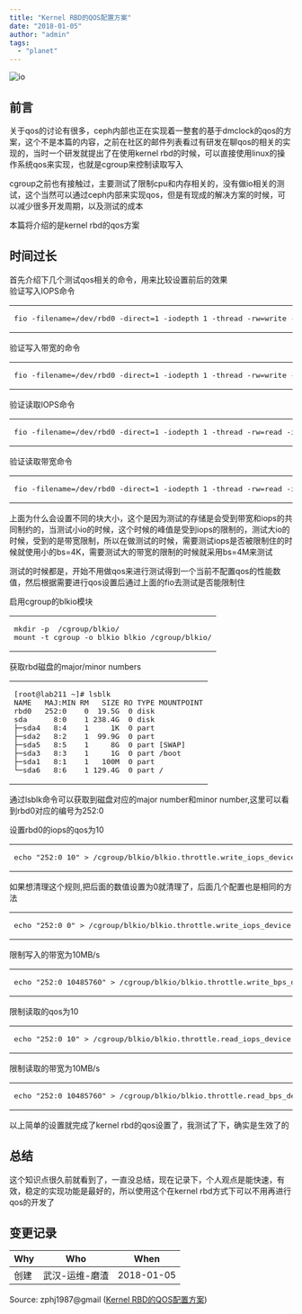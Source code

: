 ```yaml
---
title: "Kernel RBD的QOS配置方案"
date: "2018-01-05"
author: "admin"
tags: 
  - "planet"
---
```


  
![io](images/io.png)  

## 前言

关于qos的讨论有很多，ceph内部也正在实现着一整套的基于dmclock的qos的方案，这个不是本篇的内容，之前在社区的邮件列表看过有研发在聊qos的相关的实现的，当时一个研发就提出了在使用kernel rbd的时候，可以直接使用linux的操作系统qos来实现，也就是cgroup来控制读取写入

cgroup之前也有接触过，主要测试了限制cpu和内存相关的，没有做io相关的测试，这个当然可以通过ceph内部来实现qos，但是有现成的解决方案的时候，可以减少很多开发周期，以及测试的成本

本篇将介绍的是kernel rbd的qos方案  

## 时间过长

首先介绍下几个测试qos相关的命令，用来比较设置前后的效果  
验证写入IOPS命令  

<table><tbody><tr><td class="code"><pre><span class="line">fio -filename=/dev/rbd0 -direct=<span class="number">1</span> -iodepth <span class="number">1</span> -thread -rw=write -ioengine=libaio -bs=<span class="number">4</span>K -size=<span class="number">1</span>G -numjobs=<span class="number">1</span> -runtime=<span class="number">60</span> -group_reporting -name=mytest</span><br></pre></td></tr></tbody></table>

验证写入带宽的命令  

<table><tbody><tr><td class="code"><pre><span class="line">fio -filename=/dev/rbd0 -direct=<span class="number">1</span> -iodepth <span class="number">1</span> -thread -rw=write -ioengine=libaio -bs=<span class="number">4</span>M -size=<span class="number">1</span>G -numjobs=<span class="number">1</span> -runtime=<span class="number">60</span> -group_reporting -name=mytest</span><br></pre></td></tr></tbody></table>

验证读取IOPS命令  

<table><tbody><tr><td class="code"><pre><span class="line">fio -filename=/dev/rbd0 -direct=<span class="number">1</span> -iodepth <span class="number">1</span> -thread -rw=<span class="built_in">read</span> -ioengine=libaio -bs=<span class="number">4</span>K -size=<span class="number">1</span>G -numjobs=<span class="number">1</span> -runtime=<span class="number">60</span> -group_reporting -name=mytest</span><br></pre></td></tr></tbody></table>

验证读取带宽命令  

<table><tbody><tr><td class="code"><pre><span class="line">fio -filename=/dev/rbd0 -direct=<span class="number">1</span> -iodepth <span class="number">1</span> -thread -rw=<span class="built_in">read</span> -ioengine=libaio -bs=<span class="number">4</span>M -size=<span class="number">1</span>G -numjobs=<span class="number">1</span> -runtime=<span class="number">60</span> -group_reporting -name=mytest</span><br></pre></td></tr></tbody></table>

上面为什么会设置不同的块大小，这个是因为测试的存储是会受到带宽和iops的共同制约的，当测试小io的时候，这个时候的峰值是受到iops的限制的，测试大io的时候，受到的是带宽限制，所以在做测试的时候，需要测试iops是否被限制住的时候就使用小的bs=4K，需要测试大的带宽的限制的时候就采用bs=4M来测试

测试的时候都是，开始不用做qos来进行测试得到一个当前不配置qos的性能数值，然后根据需要进行qos设置后通过上面的fio去测试是否能限制住

启用cgroup的blkio模块  

<table><tbody><tr><td class="code"><pre><span class="line">mkdir -p  /cgroup/blkio/</span><br><span class="line">mount -t cgroup -o blkio blkio /cgroup/blkio/</span><br></pre></td></tr></tbody></table>

获取rbd磁盘的major/minor numbers  

<table><tbody><tr><td class="code"><pre><span class="line">[root@lab211 ~]<span class="comment"># lsblk </span></span><br><span class="line">NAME   MAJ:MIN RM   SIZE RO TYPE MOUNTPOINT</span><br><span class="line">rbd0   <span class="number">252</span>:<span class="number">0</span>    <span class="number">0</span>  <span class="number">19.5</span>G  <span class="number">0</span> disk </span><br><span class="line">sda      <span class="number">8</span>:<span class="number">0</span>    <span class="number">1</span> <span class="number">238.4</span>G  <span class="number">0</span> disk </span><br><span class="line">├─sda4   <span class="number">8</span>:<span class="number">4</span>    <span class="number">1</span>     <span class="number">1</span>K  <span class="number">0</span> part </span><br><span class="line">├─sda2   <span class="number">8</span>:<span class="number">2</span>    <span class="number">1</span>  <span class="number">99.9</span>G  <span class="number">0</span> part </span><br><span class="line">├─sda5   <span class="number">8</span>:<span class="number">5</span>    <span class="number">1</span>     <span class="number">8</span>G  <span class="number">0</span> part [SWAP]</span><br><span class="line">├─sda3   <span class="number">8</span>:<span class="number">3</span>    <span class="number">1</span>     <span class="number">1</span>G  <span class="number">0</span> part /boot</span><br><span class="line">├─sda1   <span class="number">8</span>:<span class="number">1</span>    <span class="number">1</span>   <span class="number">100</span>M  <span class="number">0</span> part </span><br><span class="line">└─sda6   <span class="number">8</span>:<span class="number">6</span>    <span class="number">1</span> <span class="number">129.4</span>G  <span class="number">0</span> part /</span><br></pre></td></tr></tbody></table>

通过lsblk命令可以获取到磁盘对应的major number和minor number,这里可以看到rbd0对应的编号为252:0

设置rbd0的iops的qos为10  

<table><tbody><tr><td class="code"><pre><span class="line"><span class="built_in">echo</span> <span class="string">"252:0 10"</span> &gt; /cgroup/blkio/blkio.throttle.write_iops_device</span><br></pre></td></tr></tbody></table>

如果想清理这个规则,把后面的数值设置为0就清理了，后面几个配置也是相同的方法  

<table><tbody><tr><td class="code"><pre><span class="line"><span class="built_in">echo</span> <span class="string">"252:0 0"</span> &gt; /cgroup/blkio/blkio.throttle.write_iops_device</span><br></pre></td></tr></tbody></table>

限制写入的带宽为10MB/s  

<table><tbody><tr><td class="code"><pre><span class="line"><span class="built_in">echo</span> <span class="string">"252:0 10485760"</span> &gt; /cgroup/blkio/blkio.throttle.write_bps_device</span><br></pre></td></tr></tbody></table>

限制读取的qos为10  

<table><tbody><tr><td class="code"><pre><span class="line"><span class="built_in">echo</span> <span class="string">"252:0 10"</span> &gt; /cgroup/blkio/blkio.throttle.read_iops_device</span><br></pre></td></tr></tbody></table>

限制读取的带宽为10MB/s  

<table><tbody><tr><td class="code"><pre><span class="line"><span class="built_in">echo</span> <span class="string">"252:0 10485760"</span> &gt; /cgroup/blkio/blkio.throttle.read_bps_device</span><br></pre></td></tr></tbody></table>

以上简单的设置就完成了kernel rbd的qos设置了，我测试了下，确实是生效了的

## 总结

这个知识点很久前就看到了，一直没总结，现在记录下，个人观点是能快速，有效，稳定的实现功能是最好的，所以使用这个在kernel rbd方式下可以不用再进行qos的开发了

## 变更记录

| Why | Who | When |
| --- | --- | --- |
| 创建 | 武汉-运维-磨渣 | 2018-01-05 |

Source: zphj1987@gmail ([Kernel RBD的QOS配置方案](http://www.zphj1987.com/2018/01/05/Kernel-RBD-QOS/))
